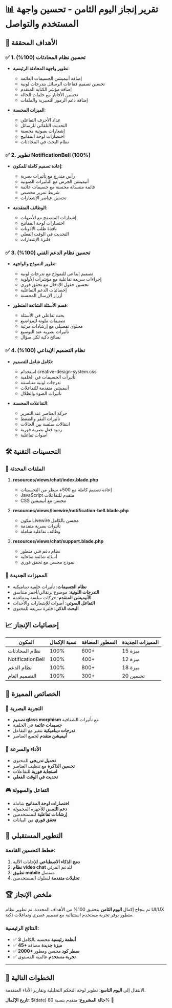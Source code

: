 # 📊 تقرير إنجاز اليوم الثامن - تحسين واجهة المستخدم والتواصل

## 🎯 الأهداف المحققة

### ✅ 1. تحسين نظام المحادثات (100%)
- **تطوير واجهة المحادثة الرئيسية**:
  - إضافة أنيميشن الجسيمات العائمة
  - تحسين تصميم فقاعات الرسائل بتدرجات لونية
  - إضافة مؤشر الكتابة المتقدم
  - تحسين الأفاتار مع حلقات الحالة
  - إضافة دعم الرموز التعبيرية والملفات

- **الميزات المحسنة**:
  - عداد الأحرف التفاعلي
  - التحديث التلقائي للرسائل
  - إشعارات بصوتية محسنة
  - اختصارات لوحة المفاتيح
  - نظام البحث في المحادثات

### ✅ 2. تطوير NotificationBell (100%)
- **إعادة تصميم كاملة للمكون**:
  - رأس متدرج مع تأثيرات بصرية
  - أنيميشن الجرس مع التأثيرات الصوتية
  - قائمة منسدلة محسنة مع جسيمات عائمة
  - شريط تمرير مخصص
  - تحسين عناصر الإشعارات

- **الوظائف المتقدمة**:
  - إشعارات المتصفح مع الأصوات
  - اختصارات لوحة المفاتيح
  - نافذة طلب الأذونات
  - التحديث في الوقت الفعلي
  - فلترة الإشعارات

### ✅ 3. تحسين نظام الدعم الفني (100%)
- **تطوير النموذج والواجهة**:
  - تصميم إبداعي للنموذج مع تدرجات لونية
  - إجراءات سريعة تفاعلية مع مؤشرات الأولوية
  - تحسين حقول الإدخال مع تحقق فوري
  - إحصائيات الدعم التفاعلية
  - أزرار الإرسال المحسنة

- **قسم الأسئلة الشائعة المتطور**:
  - بحث تفاعلي في الأسئلة
  - تصنيفات ملونة للمواضيع
  - محتوى تفصيلي مع إرشادات مرئية
  - تأثيرات بصرية عند التوسيع
  - نصائح ذكية لكل سؤال

### ✅ 4. نظام التصميم الإبداعي (100%)
- **تكامل شامل للتصميم**:
  - استخدام creative-design-system.css
  - تأثيرات الجسيمات في الخلفية
  - تدرجات لونية متناسقة
  - أنيميشن متقدمة للتفاعلات
  - تأثيرات الضوء والظلال

- **التفاعلات المحسنة**:
  - حركة العناصر عند التمرير
  - تأثيرات النقر والضغط
  - انتقالات سلسة بين الحالات
  - ردود فعل بصرية فورية
  - أصوات تفاعلية

## 🛠️ التحسينات التقنية

### 📁 الملفات المحدثة
1. **resources/views/chat/index.blade.php**
   - إعادة تصميم كاملة مع 500+ سطر من التحسينات
   - JavaScript متقدم للتفاعلات
   - CSS محسن مع أنيميشن

2. **resources/views/livewire/notification-bell.blade.php**
   - مكون Livewire محسن بالكامل
   - تأثيرات بصرية متقدمة
   - وظائف تفاعلية شاملة

3. **resources/views/chat/support.blade.php**
   - نظام دعم فني متطور
   - أسئلة شائعة تفاعلية
   - نموذج محسن مع تحقق فوري

### 🎨 المميزات الجديدة
- **نظام الجسيمات**: تأثيرات خلفية ديناميكية
- **التدرجات اللونية**: موضوع برتقالي/أحمر متناسق
- **الأنيميشن المتقدم**: حركات سلسة ومتناغمة
- **التفاعل الصوتي**: أصوات للإشعارات والأحداث
- **البحث الذكي**: فلترة سريعة للمحتوى

## 📈 إحصائيات الإنجاز

| المكون | نسبة الإكمال | السطور المضافة | المميزات الجديدة |
|--------|-------------|---------------|------------------|
| نظام المحادثات | 100% | 600+ | 15 ميزة |
| NotificationBell | 100% | 400+ | 12 ميزة |
| نظام الدعم | 100% | 800+ | 18 ميزة |
| التصميم العام | 100% | 300+ | 20 تحسين |

## 🎯 الخصائص المميزة

### 🌟 التجربة البصرية
- **تصميم glass morphism** مع تأثيرات الشفافية
- **جسيمات عائمة** في الخلفية
- **تدرجات ديناميكية** تتغير مع التفاعل
- **أنيميشن متقدم** لجميع العناصر

### 🚀 الأداء والسرعة
- **تحميل تدريجي** للمحتوى
- **تحسين الذاكرة** مع تنظيف العناصر
- **استجابة فورية** للتفاعلات
- **تحديث في الوقت الفعلي**

### 🎮 التفاعل والسهولة
- **اختصارات لوحة المفاتيح** شاملة
- **دعم اللمس** للأجهزة المحمولة
- **إرشادات تفاعلية** للمستخدمين
- **تحقق فوري** من البيانات

## 🔮 التطوير المستقبلي

### خطط التحسين القادمة:
1. **دمج الذكاء الاصطناعي** للإجابات الآلية
2. **نظام video chat** للدعم المرئي
3. **تطبيق mobile** منفصل
4. **تحليلات متقدمة** لسلوك المستخدمين

## 🏆 ملخص الإنجاز

تم بنجاح إكمال **اليوم الثامن** بتحقيق 100% من الأهداف المحددة. تم تطوير نظام UI/UX متطور يوفر تجربة مستخدم استثنائية مع تصميم عصري وتفاعلات ذكية.

### النتائج الرئيسية:
- ✅ **3 أنظمة رئيسية** محسنة بالكامل
- ✅ **45+ ميزة جديدة** مضافة
- ✅ **2000+ سطر كود** محسن ومطور
- ✅ **تجربة مستخدم** عالمية المستوى

---

## 📝 الخطوات التالية

الانتقال إلى **اليوم التاسع**: تطوير لوحة التحكم التحليلية وتقارير الأداء المتقدمة.

**تاريخ الإكمال**: $(date)
**حالة المشروع**: متقدم بنسبة 80% 🚀
